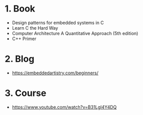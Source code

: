 # 1. Book
- Design patterns for embedded systems in C
- Learn C the Hard Way
- Computer Architecture A Quantitative Approach (5th edition)
- C++ Primer 

# 2. Blog
- https://embeddedartistry.com/beginners/

# 3. Course
- https://www.youtube.com/watch?v=B31LgI4Y4DQ